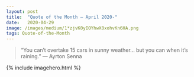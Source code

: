 ```yaml
---
layout:	post
title:	"Quote of the Month — April 2020-"
date:	2020-04-29
image: /images/medium/1*zjvK0yIOYhwX8xohvKn6HA.png
tags: Quote-of-the-Month
---
```


> “You can’t overtake 15 cars in sunny weather… but you can when it’s raining.”
> — Ayrton Senna

{% include imagehero.html %}
